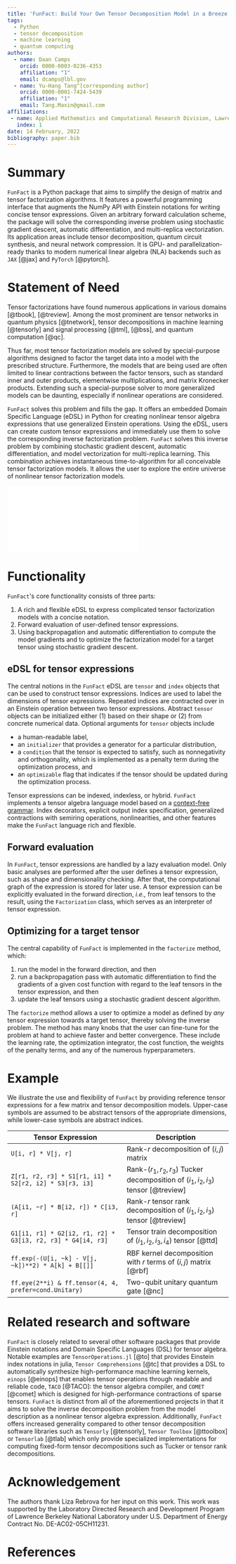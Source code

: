 ```yaml
---
title: 'FunFact: Build Your Own Tensor Decomposition Model in a Breeze'
tags:
  - Python
  - tensor decomposition
  - machine learning
  - quantum computing
authors:
  - name: Daan Camps
    orcid: 0000-0003-0236-4353
    affiliation: "1"
    email: dcamps@lbl.gov
  - name: Yu-Hang Tang^[corresponding author]
    orcid: 0000-0001-7424-5439
    affiliation: "1"
    email: Tang.Maxin@gmail.com
affiliations:
 - name: Applied Mathematics and Computational Research Division, Lawrence Berkeley National Laboratory, Berkeley, CA 94720, USA
   index: 1
date: 14 February, 2022
bibliography: paper.bib
---
```


# Summary

`FunFact` is a Python package that aims to simplify the design of matrix and tensor factorization algorithms. It features a powerful programming interface that augments the NumPy API with Einstein notations for writing concise tensor expressions. Given an arbitrary forward calculation scheme, the package will solve the corresponding inverse problem using stochastic gradient descent, automatic differentiation, and multi-replica vectorization. Its application areas include tensor decomposition, quantum circuit synthesis, and neural network compression. It is GPU- and parallelization-ready thanks to modern numerical linear algebra (NLA) backends such as `JAX` [@jax] and `PyTorch` [@pytorch].

# Statement of Need

Tensor factorizations have found numerous applications in various domains [@tbook], [@treview]. Among the most prominent are tensor networks in quantum physics [@tnetwork], tensor decompositions in machine learning [@tensorly] and signal processing [@tml], [@bss], and quantum computation [@qc].

Thus far, most tensor factorization models are solved by special-purpose algorithms designed to factor the target data into a model with the prescribed structure. Furthermore, the models that are being used are often limited to linear contractions between the factor tensors, such as standard inner and outer products, elementwise multiplications, and matrix Kronecker products. Extending such a special-purpose solver to more generalized models can be daunting, especially if nonlinear operations are considered.

`FunFact` solves this problem and fills the gap. It offers an embedded Domain Specific Language (eDSL) in Python for creating nonlinear tensor algebra expressions that use generalized Einstein operations. Using the eDSL, users can create custom tensor expressions and immediately use them to solve the corresponding inverse factorization problem. `FunFact` solves this inverse problem by combining stochastic gradient descent, automatic differentiation, and model vectorization for multi-replica learning. This combination achieves instantaneous time-to-algorithm for all conceivable tensor factorization models. It allows the user to explore the entire universe of nonlinear tensor factorization models. 

![Tensor rank, Tucker, tensor network, and singular value decompositions are among the most popular factorization models that have found numerous applications. However, the popular models studied in the literature only form a small subset of all possible tensor factorization models that can be constructed from generalized contractions, semiring operations, nonlinearities, and more. `FunFact` allows users to probe this vastly larger universe of models through an eDSL for tensor expressions. From the forward computation defined by a tensor expression, `FunFact` can solve the inverse factorization problem using a combination of techniques such as lazy evaluation, automatic differentiation, and stochastic gradient descent.](docs/assets/overview.pdf)

# Functionality

`FunFact`'s core functionality consists of three parts:

1. A rich and flexible eDSL to express complicated tensor factorization models with a concise notation.
2. Forward evaluation of user-defined tensor expressions.
3. Using backpropagation and automatic differentiation to compute the model gradients and to optimize the factorization model for a target tensor using stochastic gradient descent.


## eDSL for tensor expressions

The central notions in the `FunFact` eDSL are `tensor` and `index` objects that can be used to construct tensor expressions.
Indices are used to label the dimensions of tensor expressions. Repeated indices are contracted over in an Einstein operation between two tensor expressions. Abstract `tensor` objects can be initialized either (1) based on their shape or (2) from concrete numerical data.
Optional arguments for `tensor` objects include

* a human-readable label,
* an `initializer` that provides a generator for a particular distribution,
* a `condition` that the tensor is expected to satisfy, such as nonnegativity and orthogonality, which is implemented as a penalty term during the optimization process, and
* an `optimizable` flag that indicates if the tensor should be updated during the optimization process.

Tensor expressions can be indexed, indexless, or hybrid. `FunFact` implements a tensor algebra language model based on a [context-free grammar](https://funfact.readthedocs.io/en/latest/pages/user-guide/cfg/). Index decorators, explicit output index specification, generalized contractions with semiring operations, nonlinearities, and other features make the `FunFact` language rich and flexible. 

## Forward evaluation

In `FunFact`, tensor expressions are handled by a lazy evaluation model. Only basic analyses are performed after the user defines a tensor expression, such as shape and dimensionality checking. After that, the computational graph of the expression is stored for later use. A tensor expression can be explicitly evaluated in the forward direction, *i.e.,* from leaf tensors to the result, using the `Factorization` class, which serves as an interpreter of tensor expression.
 
## Optimizing for a target tensor

The central capability of `FunFact` is implemented in the `factorize` method, which:

1. run the model in the forward direction, and then
2. run a backpropagation pass with automatic differentiation to find the gradients of a given cost function with regard to the leaf tensors in the tensor expression, and then
3. update the leaf tensors using a stochastic gradient descent algorithm. 

The `factorize` method allows a user to optimize a model as defined by *any* tensor expression towards a target tensor, thereby solving the inverse problem. The method has many knobs that the user can fine-tune for the problem at hand to achieve faster and better convergence. These include the learning rate, the optimization integrator, the cost function, the weights of the penalty terms, and any of the numerous hyperparameters.

# Example

We illustrate the use and flexibility of `FunFact` by providing reference tensor expressions for a few matrix and tensor decomposition models. Upper-case symbols are assumed to be abstract tensors of the appropriate dimensions, while lower-case symbols are abstract indices.

| Tensor Expression | Description |
| ----------------- | ----------- |
| `U[i, r] * V[j, r]` | Rank-$r$ decomposition of $(i, j)$ matrix |
| `Z[r1, r2, r3] * S1[r1, i1] * S2[r2, i2] * S3[r3, i3]` | Rank-$(r_1, r_2, r_3)$ Tucker decomposition of $(i_1, i_2, i_3)$ tensor [@treview] |
| `(A[i1, ~r] * B[i2, r]) * C[i3, r]` | Rank-$r$ tensor rank decomposition of $(i_1, i_2, i_3)$ tensor [@treview] |
| `G1[i1, r1] * G2[i2, r1, r2] * G3[i3, r2, r3] * G4[i4, r3]` | Tensor train decomposition of $(i_1, i_2, i_3, i_4)$ tensor [@ttd] |
| `ff.exp(-(U[i, ~k] - V[j, ~k])**2) * A[k] + B[[]]` | RBF kernel decomposition with $r$ terms of $(i, j)$ matrix [@rbf] |
| `ff.eye(2**i) & ff.tensor(4, 4, prefer=cond.Unitary)` | Two-qubit unitary quantum gate [@nc] |

# Related research and software

`FunFact` is closely related to several other software packages that provide Einstein notations and Domain Specific Languages (DSL) for tensor algebra. Notable examples are `TensorOperations.jl` [@to] that provides Einstein index notations in julia, `Tensor Comprehensions` [@tc] that provides a DSL to automatically synthesize high-performance machine learning kernels, `einops` [@einops] that enables tensor operations through readable and reliable code, `TACO` [@TACO]: the tensor algebra compiler, and `COMET` [@comet] which is designed for high-performance contractions of sparse tensors. `FunFact` is distinct from all of the aforementioned projects in that it aims to solve the inverse decomposition problem from the model description as a nonlinear tensor algebra expression. Additionally, `FunFact` offers increased generality compared to other tensor decomposition software libraries such as `Tensorly` [@tensorly], `Tensor Toolbox` [@ttoolbox] or `Tensorlab` [@tlab] which only provide specialized implementations for computing fixed-form tensor decompositions such as Tucker or tensor rank decompositions.

# Acknowledgement

The authors thank Liza Rebrova for her input on this work.
This work was supported by the Laboratory Directed Research and Development Program of Lawrence Berkeley National Laboratory under U.S. Department of Energy Contract No. DE-AC02-05CH11231.

# References
